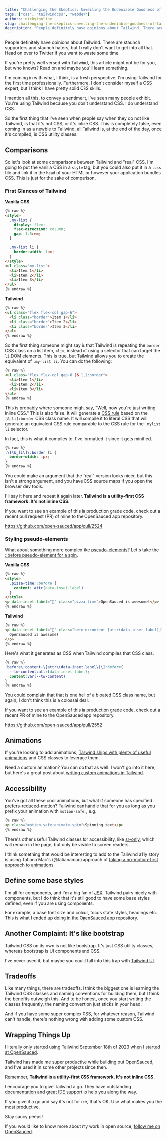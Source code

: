 ```yaml
---
title: "Challenging the Skeptics: Unveiling the Undeniable Goodness of Tailwind CSS"
tags: ["css", "tailwindcss", "webdev"]
authors: nickytonline
slug: challenging-the-skeptics-unveiling-the-undeniable-goodness-of-tailwind-css
description: "People definitely have opinions about Tailwind. There are staunch supporters and staunch haters, but..."
---
```


People definitely have opinions about Tailwind. There are staunch supporters and staunch haters, but I really don't want to get into all that. Head on over to Twitter if you want to waste some time.

If you're pretty well versed with Tailwind, this article might not be for you, but who knows? Read on and maybe you'll learn something.

<!-- truncate -->

I'm coming in with what, I think, is a fresh perspective. I'm using Tailwind for the first time professionally. Furthermore, I don't consider myself a CSS expert, but I think I have pretty solid CSS skills.

I mention all this, to convey a sentiment, I've seen many people exhibit. You're using Tailwind because you don't understand CSS. I do understand CSS.

So the first thing that I've seen when people say when they do not like Tailwind, is that it's not CSS, or it's inline CSS. This is completely false, even coming in as a newbie to Tailwind, all Tailwind is, at the end of the day, once it's compiled, is CSS utility classes.

## Comparisons

So let's look at some comparisons between Tailwind and "real" CSS. I'm going to put the vanilla CSS in a `style` tag, but you could also put it in a `.css` file and link it in the `head` of your HTML or however your application bundles CSS. This is just for the sake of comparison.

### First Glances of Tailwind

**Vanilla CSS**

```html
{% raw %}
<style>
  .my-list {
    display: flex;
    flex-direction: column;
    gap: 1.5rem;
  }

  .my-list li {
    border-width: 1px;
  }
</style>
<ul class="my-list">
  <li>Item 1</li>
  <li>Item 2</li>
  <li>Item 3</li>
</ul>
{% endraw %}
```

**Tailwind**

```html
{% raw %}
<ul class="flex flex-col gap-6">
  <li class="border">Item 1</li>
  <li class="border">Item 2</li>
  <li class="border">Item 3</li>
</ul>
{% endraw %}
```

So the first thing someone might say is that Tailwind is repeating the `border` CSS class on a list item, `<li>`, instead of using a selector that can target the `li` DOM elements. This is true, but Tailwind allows you to create the equivalent of `.my-list li`. You can do the following:

```html
{% raw %}
<ul class="flex flex-col gap-6 [&_li]:border">
  <li>Item 1</li>
  <li>Item 2</li>
  <li>Item 3</li>
</ul>
{% endraw %}
```

This is probably where someone might say, "Well, now you're just writing inline CSS." This is also false. It will generate a [CSS rule](https://developer.mozilla.org/en-US/docs/Web/API/CSSRule) based on the `[&_li]:border` CSS class name. It will compile it to literal CSS that will generate an equivalent CSS rule comparable to the CSS rule for the `.mylist li` selector.

In fact, this is what it compiles to. I've formatted it since it gets minified.

```css
{% raw %}
.\[\&_li\]\:border li {
  border-width: 1px;
}
{% endraw %}
```

You could make an argument that the "real" version looks nicer, but this isn't a strong argument, and you have CSS source maps if you open the browser dev tools.

I'll say it here and repeat it again later. **Tailwind is a utility-first CSS framework. It's not inline CSS.**

If you want to see an example of this in production grade code, check out a recent pull request (PR) of mine to the OpenSauced app repository.

<a href="https://github.com/open-sauced/app/pull/2524">https://github.com/open-sauced/app/pull/2524</a>

### Styling pseudo-elements

What about something more complex like [pseudo-elements](https://developer.mozilla.org/en-US/docs/Web/CSS/Pseudo-elements)? Let's take the [::before pseudo-element for a spin](https://developer.mozilla.org/en-US/docs/Web/CSS/::before).

**Vanilla CSS**

```html
{% raw %}
<style>
  .pizza-time::before {
    content: attr(data-inset-label);
  }
</style>
<p data-inset-label="🍕" class="pizza-time">OpenSauced is awesome!</p>
{% endraw %}
```

**Tailwind**

```html
{% raw %}
<p data-inset-label="🍕" class="before:content-[attr(data-inset-label)]">
  OpenSauced is awesome!
</p>
{% endraw %}
```

Here's what it generates as CSS when Tailwind compiles that CSS class.

```css
{% raw %}
.before\:content-\[attr\(data-inset-label\)\]:before{
  --tw-content:attr(data-inset-label);
  content:var(--tw-content)
}
{% endraw %}
```

You could complain that that is one hell of a bloated CSS class name, but again, I don't think this is a colossal deal.

If you want to see an example of this in production grade code, check out a recent PR of mine to the OpenSauced app repository.

<a href="https://github.com/open-sauced/app/pull/2552">https://github.com/open-sauced/app/pull/2552</a>

## Animations

If you're looking to add animations, [Tailwind ships with plenty of useful animations](https://tailwindcss.com/docs/animation) and CSS classes to leverage them.

Need a custom animation? You can do that as well. I won't go into it here, but here's a great post about [writing custom animations in Tailwind](https://blog.logrocket.com/creating-custom-animations-tailwind-css/).

## Accessibility

You've got all these cool animations, but what if someone has specified [prefers-reduced-motion](https://developer.mozilla.org/en-US/docs/Web/CSS/@media/prefers-reduced-motion)? Tailwind can handle that for you as long as you prefix your animation with `motion-safe:`, e.g.

```html
{% raw %}
<p class="motion-safe:animate-spin">Spinning text</p>
{% endraw %}
```

There's other useful Tailwind classes for accessibility, like [sr-only](https://tailwindcss.com/docs/screen-readers#screen-reader-only-elements), which will remain in the page, but only be visible to screen readers.

I think something that would be interesting to add to the Tailwind a11y story is using Tatiana Mac's (@tatianamac) approach of [taking a no-motion-first approach to animations](https://www.tatianamac.com/posts/prefers-reduced-motion).

## Define some base styles

I'm all for components, and I'm a big fan of [JSX](https://jasonformat.com/wtf-is-jsx/). Tailwind pairs nicely with components, but I do think that it's still good to have some base styles defined, even if you are using components.

For example, a base font size and colour, focus state styles, headings etc. This is what I [ended up doing in the OpenSauced app repository](https://github.com/open-sauced/app/pulls?q=is%3Apr+sort%3Aupdated-desc+is%3Amerged+focus+author%3Anickytonline).

## Another Complaint: It's like bootstrap

Tailwind CSS on its own is not like bootstrap. It's just CSS utility classes, whereas bootstrap is UI components and CSS.

I've never used it, but maybe you could fall into this trap with [Tailwind UI](https://tailwindui.com/).

## Tradeoffs

Like many things, there are tradeoffs. I think the biggest one is learning the Tailwind CSS classes and naming conventions for building them, but I think the benefits outweigh this. And to be honest, once you start writing the classes frequently, the naming convention just sticks in your head.

And if you have some super complex CSS, for whatever reason, Tailwind can't handle, there's nothing wrong with adding some custom CSS.

## Wrapping Things Up

I literally only started using Tailwind September 18th of 2023 [when I started at OpenSauced](https://twitter.com/nickytonline/status/1703742155351539781).

Tailwind has made me super productive while building out OpenSauced, and I've used it in some other projects since then.

Remember, **Tailwind is a utility-first CSS framework. It's not inline CSS.**

I encourage you to give Tailwind a go. They have outstanding [documentation](https://tailwindcss.com/docs) and [great IDE support](https://tailwindcss.com/docs/editor-setup) to help you along the way.

If you give it a go and say it's not for me, that's OK. Use what makes you the most productive.

Stay saucy peeps!

If you would like to know more about my work in open source, [follow me on OpenSauced](https://oss.fyi/nickytonline).
